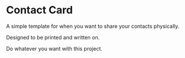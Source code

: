 # Contact Card

A simple template for when you want to share your contacts physically.

Designed to be printed and written on.

Do whatever you want with this project.
